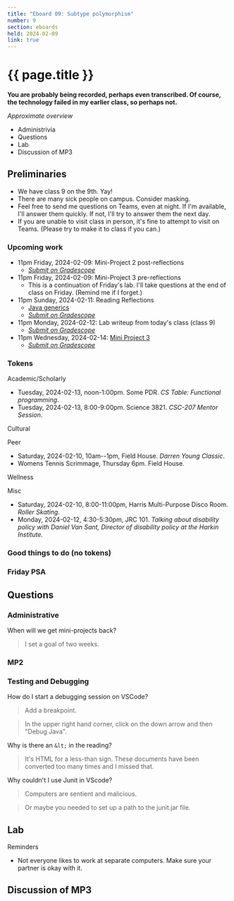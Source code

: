 ```yaml
---
title: "Eboard 09: Subtype polymorphism"
number: 9
section: eboards
held: 2024-02-09
link: true
---
```

# {{ page.title }}

**You are probably being recorded, perhaps even transcribed. Of course, the technology failed in my earlier class, so perhaps not.**

_Approximate overview_

* Administrivia
* Questions
* Lab
* Discussion of MP3

Preliminaries
-------------

* We have class 9 on the 9th. Yay!
* There are many sick people on campus. Consider masking.
* Feel free to send me questions on Teams, even at night. If I'm available,
  I'll answer them quickly. If not, I'll try to answer them the next day.
* If you are unable to visit class in person, it's fine to attempt to
  visit on Teams. (Please try to make it to class if you can.)

### Upcoming work

* 11pm Friday, 2024-02-09: Mini-Project 2 post-reflections
    * [_Submit on Gradescope_](https://www.gradescope.com/courses/690101/assignments/4055738)
* 11pm Friday, 2024-02-09: Mini-Project 3 pre-reflections
    * This is a continuation of Friday's lab. I'll take questions at the
      end of class on Friday. (Remind me if I forget.)
* 11pm Sunday, 2024-02-11: Reading Reflections
    * [Java generics](../readings/generics)
    * [_Submit on Gradescope_](https://www.gradescope.com/courses/690101/assignments/4080444/)
* 11pm Monday, 2024-02-12: Lab writeup from today's class (class 9)
    * [_Submit on Gradescope_](https://www.gradescope.com/courses/690101/assignments/4080411/)
* 11pm Wednesday, 2024-02-14: [Mini Project 3](../mps/mp03)
    * [_Submit on Gradescope_](https://www.gradescope.com/courses/690101/assignments/4080604/)

### Tokens

Academic/Scholarly

* Tuesday, 2024-02-13, noon-1:00pm. Some PDR.
  _CS Table: Functional programming_.
* Tuesday, 2024-02-13, 8:00-9:00pm. Science 3821.
  _CSC-207 Mentor Session_.

Cultural

Peer

* Saturday, 2024-02-10, 10am--1pm, Field House.
  _Darren Young Classic_.
* Womens Tennis Scrimmage, Thursday 6pm. Field House.

Wellness

Misc

* Saturday, 2024-02-10, 8:00-11:00pm, Harris Multi-Purpose Disco Room.
  _Roller Skating_.
* Monday, 2024-02-12, 4:30-5:30pm, JRC 101.
  _Talking about disability policy with Daniel Van Sant, Director
   of disability policy at the Harkin Institute._

### Good things to do (no tokens)

### Friday PSA

Questions
---------

### Administrative

When will we get mini-projects back?

> I set a goal of two weeks.

### MP2

### Testing and Debugging

How do I start a debugging session on VSCode?

> Add a breakpoint.

> In the upper right hand corner, click on the down arrow and then "Debug
  Java".

Why is there an `&lt;` in the reading?

> It's HTML for a less-than sign. These documents have been converted
  too many times and I missed that.

Why couldn't I use Junit in VScode?

> Computers are sentient and malicious.

> Or maybe you needed to set up a path to the junit.jar file.

Lab
---

Reminders

* Not everyone likes to work at separate computers. Make sure your
  partner is okay with it.

Discussion of MP3
------------------
